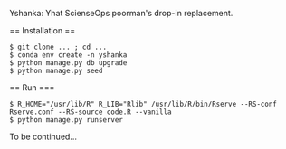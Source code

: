 Yshanka: Yhat ScienseOps poorman's drop-in replacement.

== Installation ==

```
$ git clone ... ; cd ...
$ conda env create -n yshanka
$ python manage.py db upgrade
$ python manage.py seed
```

== Run ===
```
$ R_HOME="/usr/lib/R" R_LIB="Rlib" /usr/lib/R/bin/Rserve --RS-conf Rserve.conf --RS-source code.R --vanilla
$ python manage.py runserver
```

To be continued...